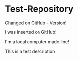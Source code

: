 # Test-Repository

Changed on GitHub - Version!

I was inserted on GitHub!

I'm a local computer made line!

This is a test description
